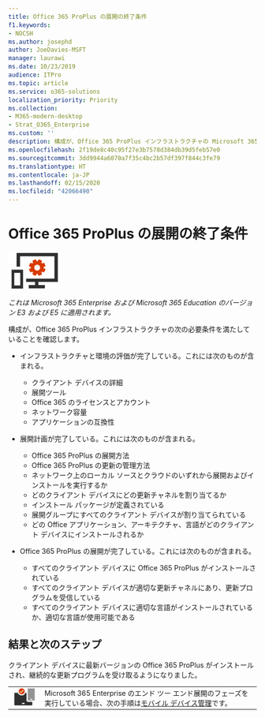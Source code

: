 ```yaml
---
title: Office 365 ProPlus の展開の終了条件
f1.keywords:
- NOCSH
ms.author: josephd
author: JoeDavies-MSFT
manager: laurawi
ms.date: 10/23/2019
audience: ITPro
ms.topic: article
ms.service: o365-solutions
localization_priority: Priority
ms.collection:
- M365-modern-desktop
- Strat_O365_Enterprise
ms.custom: ''
description: 構成が、Office 365 ProPlus インフラストラクチャの Microsoft 365 Enterprise の終了条件を満たしていることを確認します。
ms.openlocfilehash: 2f19de8c40c95f27e3b7578d384db39d5feb57e0
ms.sourcegitcommit: 3dd9944a6070a7f35c4bc2b57df397f844c3fe79
ms.translationtype: HT
ms.contentlocale: ja-JP
ms.lasthandoff: 02/15/2020
ms.locfileid: "42066490"
---
```

# <a name="office-365-proplus-deployment-exit-criteria"></a>Office 365 ProPlus の展開の終了条件

![フェーズ 4: Office 365 ProPlus](../media/deploy-foundation-infrastructure/O365proplus_icon-small.png)

*これは Microsoft 365 Enterprise および Microsoft 365 Education のバージョン E3 および E5 に適用されます。*

構成が、Office 365 ProPlus インフラストラクチャの次の必要条件を満たしていることを確認します。

- インフラストラクチャと環境の評価が完了している。これには次のものが含まれる。

    - クライアント デバイスの詳細
    - 展開ツール
    - Office 365 のライセンスとアカウント
    - ネットワーク容量
    - アプリケーションの互換性

- 展開計画が完了している。これには次のものが含まれる。

    - Office 365 ProPlus の展開方法
    - Office 365 ProPlus の更新の管理方法
    - ネットワーク上のローカル ソースとクラウドのいずれから展開およびインストールを実行するか
    - どのクライアント デバイスにどの更新チャネルを割り当てるか
    - インストール パッケージが定義されている
    - 展開グループにすべてのクライアント デバイスが割り当てられている
    - どの Office アプリケーション、アーキテクチャ、言語がどのクライアント デバイスにインストールされるか

- Office 365 ProPlus の展開が完了している。これには次のものが含まれる。

    - すべてのクライアント デバイスに Office 365 ProPlus がインストールされている
    - すべてのクライアント デバイスが適切な更新チャネルにあり、更新プログラムを受信している
    - すべてのクライアント デバイスに適切な言語がインストールされているか、適切な言語が使用可能である



## <a name="results-and-next-steps"></a>結果と次のステップ

クライアント デバイスに最新バージョンの Office 365 ProPlus がインストールされ、継続的な更新プログラムを受け取るようになりました。

|||
|:-------|:-----|
|![フェーズ 5: モバイル デバイス管理](../media/deploy-foundation-infrastructure/mobiledevicemgmt_icon-small.png)| Microsoft 365 Enterprise のエンド ツー エンド展開のフェーズを実行している場合、次の手順は[モバイル デバイス管理](mobility-infrastructure.md)です。 |
